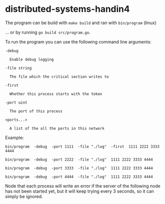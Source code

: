 # distributed-systems-handin4

The program can be build with ```make build``` and ran with ```bin/program``` (linux)

... or by running ```go build src/program.go```.

To run the program you can use the following command line arguments:

    -debug
    
      Enable debug logging
      
    -file string
    
      The file which the critical section writes to

    -first
    
      Whether this process starts with the token
      
    -port uint
    
      The port of this process
      
    <ports...>
    
      A list of the all the ports in this network
      

Example:

```bin/program  -debug  -port 1111  -file "./log"  -first  1111 2222 3333 4444```

```bin/program  -debug  -port 2222  -file "./log"  1111 2222 3333 4444```

```bin/program  -debug  -port 3333  -file "./log"  1111 2222 3333 4444```

```bin/program  -debug  -port 4444  -file "./log"  1111 2222 3333 4444```

Node that each process will write an error if the server of the following node has not been started yet,
but it will keep trying every 3 seconds, so it can simply be ignored.
